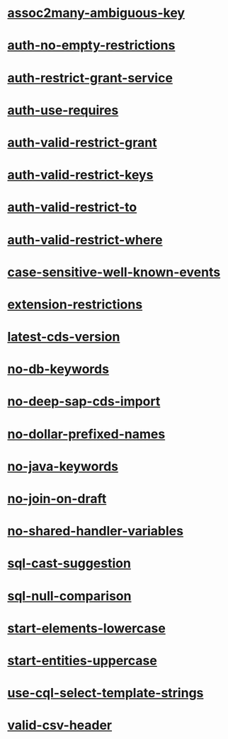 # [assoc2many-ambiguous-key](assoc2many-ambiguous-key)
# [auth-no-empty-restrictions](auth-no-empty-restrictions)
# [auth-restrict-grant-service](auth-restrict-grant-service)
# [auth-use-requires](auth-use-requires)
# [auth-valid-restrict-grant](auth-valid-restrict-grant)
# [auth-valid-restrict-keys](auth-valid-restrict-keys)
# [auth-valid-restrict-to](auth-valid-restrict-to)
# [auth-valid-restrict-where](auth-valid-restrict-where)
# [case-sensitive-well-known-events](case-sensitive-well-known-events)
# [extension-restrictions](extension-restrictions)
# [latest-cds-version](latest-cds-version)
# [no-db-keywords](no-db-keywords)
# [no-deep-sap-cds-import](no-deep-sap-cds-import)
# [no-dollar-prefixed-names](no-dollar-prefixed-names)
# [no-java-keywords](no-java-keywords)
# [no-join-on-draft](no-join-on-draft)
# [no-shared-handler-variables](no-shared-handler-variables)
# [sql-cast-suggestion](sql-cast-suggestion)
# [sql-null-comparison](sql-null-comparison)
# [start-elements-lowercase](start-elements-lowercase)
# [start-entities-uppercase](start-entities-uppercase)
# [use-cql-select-template-strings](use-cql-select-template-strings)
# [valid-csv-header](valid-csv-header)